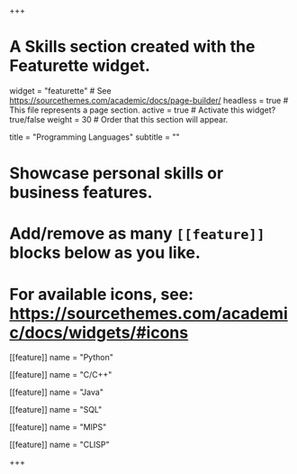 +++
# A Skills section created with the Featurette widget.
widget = "featurette"  # See https://sourcethemes.com/academic/docs/page-builder/
headless = true  # This file represents a page section.
active = true  # Activate this widget? true/false
weight = 30  # Order that this section will appear.

title = "Programming Languages"
subtitle = ""

# Showcase personal skills or business features.
# 
# Add/remove as many `[[feature]]` blocks below as you like.
# 
# For available icons, see: https://sourcethemes.com/academic/docs/widgets/#icons

[[feature]]
  name = "Python"
  
[[feature]]
  name = "C/C++"
  
[[feature]]
  name = "Java"
  
 [[feature]]
  name = "SQL"

[[feature]]
  name = "MIPS"

[[feature]]
  name = "CLISP"

+++
